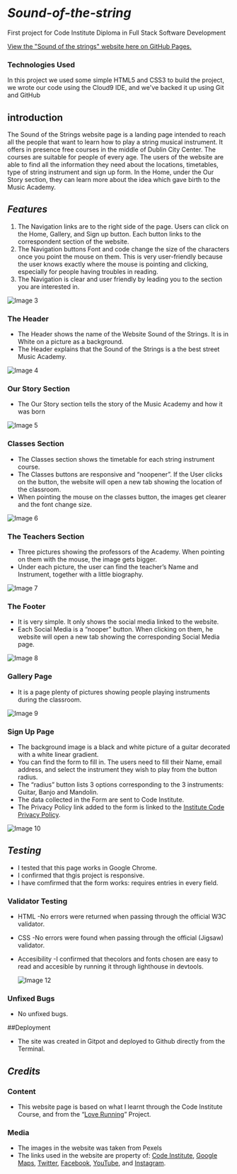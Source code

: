 # ***Sound-of-the-string***
First  project for Code Institute Diploma in Full Stack Software Development

[View the "Sound of the strings" website here on GitHub Pages.](https://veridario.github.io/Sound-of-the-string/)

### Technologies Used

In this project we used some simple HTML5 and CSS3 to build the project, we wrote our code using the Cloud9 IDE, and we've backed it up using Git and GitHub

## introduction

The Sound of the Strings website page is a landing page intended to reach all the people that want to learn how to play a string musical instrument. It offers in presence free courses in the middle of Dublin City Center. The courses are suitable for people of every age. The users of the website are able to find all the information they need about the locations, timetables, type of string instrument and sign up form. In the Home, under the Our Story section, they can learn more about the idea which gave birth to the Music Academy.

## ***Features***

1.	The Navigation links are to the right side of the page. Users can click on the Home, Gallery, and Sign up button. Each button links to the correspondent section of the website.
2.	The Navigation buttons Font and code change the size of the characters once you point the mouse on them. This is very user-friendly because the user knows exactly where the mouse is pointing and clicking, especially for people having troubles in reading.
3.	The Navigation is clear and user friendly by leading you to the section you are interested in.
	
![Image 3](https://user-images.githubusercontent.com/89994195/186778257-4b8a62e3-0b9c-4dfe-aa12-9942a9b8da6a.png)

### The Header

*	The Header shows the name of the Website Sound of the Strings. It is in White on a picture as a background.
*	The Header explains that the Sound of the Strings is a the best street Music Academy.

![Image 4](https://user-images.githubusercontent.com/89994195/186778635-92afd814-aaef-49a9-9840-945a32eb6cb3.png)

### Our Story Section

*	The Our Story section tells the story of the Music Academy and how it was born

![Image 5](https://user-images.githubusercontent.com/89994195/186779864-380886cb-8c63-4a59-82bf-b4a4c0ffb479.png)

### Classes Section

*	The Classes section shows the timetable for each string instrument course.
*	The Classes buttons are responsive and “noopener”. If the User clicks on the button, the website will open a new tab showing the location of the classroom.
*	When pointing the mouse on the classes button, the images get clearer and the font change size.

![Image 6](https://user-images.githubusercontent.com/89994195/186780075-02ce6732-8e47-4867-9ac1-5e673f82fcee.png)

### The Teachers Section

*	Three pictures showing the professors of the Academy. When pointing on them with the mouse, the image gets bigger.
*	Under each picture, the user can find the teacher’s Name and Instrument, together with a little biography.

![Image 7](https://user-images.githubusercontent.com/89994195/186780361-f32e0258-16a7-451e-a16e-1b6d9db0b8b4.png)

### The Footer

*	It is very simple. It only shows the social media linked to the website.
*	Each Social Media is a “nooper” button. When clicking on them, he website will open a new tab showing the corresponding Social Media page.

![Image 8](https://user-images.githubusercontent.com/89994195/186780481-9e14db7f-966f-4b5f-8144-2dbc888f3de5.png)

### Gallery Page

* It is a page plenty of pictures showing people playing instruments during the classroom.

![Image 9](https://user-images.githubusercontent.com/89994195/186780859-5088747e-4726-420a-9b58-af9f72ade79e.png)

### Sign Up Page

*	The background image is a black and white picture of a guitar decorated with a white linear gradient.
*	You can find the form to fill in. The users need to fill their Name, email address, and select the instrument they wish to play from the button radius.
*	The “radius” button lists 3 options corresponding to the 3 instruments: Guitar, Banjo and Mandolin.
*	The data collected in the Form are sent to Code Institute.
*	The Privacy Policy link added to the form is linked to the [Institute Code Privacy Policy](https://codeinstitute.net/ie/privacy-policy/).

![Image 10](https://user-images.githubusercontent.com/89994195/186781109-6f53d6f0-7ae3-49fb-8ab5-0a6a86b046ce.png)

## ***Testing***

* I tested that this page works in Google Chrome.
* I confirmed that thgis project is responsive.
* I have comfirmed that the form works: requires entries in every field.

### Validator Testing

* HTML
  -No errors were returned when passing through the official W3C validator.
* CSS
  -No errors were found when passing through the official (Jigsaw) validator.
* Accesibility
  -I confirmed that thecolors and fonts chosen are easy to read and accesible by running it through lighthouse in devtools.

  ![Image 12](https://user-images.githubusercontent.com/89994195/186782885-f14ae53e-1ac8-42df-bbb4-b1e105fd258a.png)

### Unfixed Bugs

* No unfixed bugs.


##Deployment

*	The site was created in Gitpot and deployed to Github directly from the Terminal.

## ***Credits***

### Content 
*	This website page is based on what I learnt through the Code Institute Course, and from the “[Love Running]( https://code-institute-org.github.io/love-running-2.0/index.html)” Project. 

### Media  

*	The images in the website was taken from Pexels
*	The links used in the website are property of: [Code Institute](https://codeinstitute.net/ie/), [Google Maps](https://www.google.com/maps), [Twitter](https://twitter.com/), [Facebook](https://www.facebook.com/), [YouTube](https://www.youtube.com/), and [Instagram](https://www.instagram.com/).

